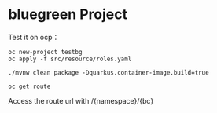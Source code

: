 # bluegreen Project

Test it on ocp：

```shell script
oc new-project testbg
oc apply -f src/resource/roles.yaml

./mvnw clean package -Dquarkus.container-image.build=true

oc get route
```

Access the route url with  /{namespace}/{bc}



